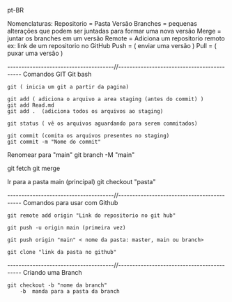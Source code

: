pt-BR

Nomenclaturas:
	Repositorio = Pasta
	Versão
	Branches = pequenas alterações que podem ser juntadas para formar uma nova versão
	Merge = juntar os branches em um versão
	Remote = Adiciona um repositorio remoto ex: link de um repositorio no GitHub
	Push = ( enviar uma versão )
	Pull = ( puxar uma versão )

--------------------------------------//-------------------------------------------
Comandos GIT
Git bash 
	
	git ( inicia um git a partir da pagina)
  
  	git add ( adiciona o arquivo a area staging (antes do commit) )
	git add Read.md
	git add .  (adiciona todos os arquivos ao staging)
  	
	git status ( vê os arquivos aguardando para serem commitados)
  
	git commit (comita os arquivos presentes no staging)
	git commit -m "Nome do commit"
  
  Renomear para "main"
	git branch -M "main"

git fetch
git merge

Ir para a pasta main (principal)
	git checkout "pasta"


--------------------------------------//-------------------------------------------
Comandos para usar com Github

	git remote add origin "Link do repositorio no git hub"

	git push -u origin main (primeira vez)

	git push origin "main" < nome da pasta: master, main ou branch>
	
	git clone "link da pasta no github"

--------------------------------------//-------------------------------------------
Criando uma Branch

	git checkout -b "nome da branch"
		-b  manda para a pasta da branch
